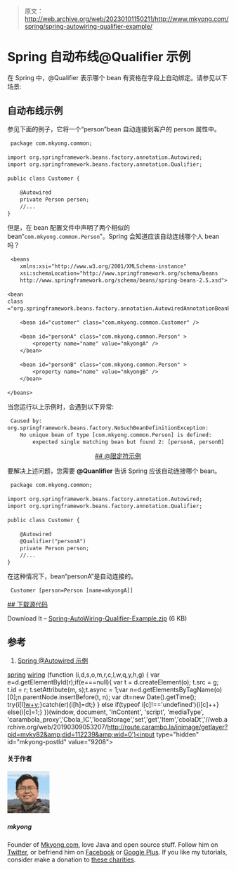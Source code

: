 > 原文：<http://web.archive.org/web/20230101150211/http://www.mkyong.com/spring/spring-autowiring-qualifier-example/>

# Spring 自动布线@Qualifier 示例

在 Spring 中，@Qualifier 表示哪个 bean 有资格在字段上自动绑定。请参见以下场景:

## 自动布线示例

参见下面的例子，它将一个“person”bean 自动连接到客户的 person 属性中。

```
 package com.mkyong.common;

import org.springframework.beans.factory.annotation.Autowired;
import org.springframework.beans.factory.annotation.Qualifier;

public class Customer {

	@Autowired
	private Person person;
	//...
} 
```

但是，在 bean 配置文件中声明了两个相似的 bean“`com.mkyong.common.Person`”。Spring 会知道应该自动连线哪个人 bean 吗？

```
 <beans 
	xmlns:xsi="http://www.w3.org/2001/XMLSchema-instance"
	xsi:schemaLocation="http://www.springframework.org/schema/beans
	http://www.springframework.org/schema/beans/spring-beans-2.5.xsd">

<bean 
class ="org.springframework.beans.factory.annotation.AutowiredAnnotationBeanPostProcessor"/>

	<bean id="customer" class="com.mkyong.common.Customer" />

	<bean id="personA" class="com.mkyong.common.Person" >
		<property name="name" value="mkyongA" />
	</bean>

	<bean id="personB" class="com.mkyong.common.Person" >
		<property name="name" value="mkyongB" />
	</bean>

</beans> 
```

当您运行以上示例时，会遇到以下异常:

```
 Caused by: org.springframework.beans.factory.NoSuchBeanDefinitionException: 
	No unique bean of type [com.mkyong.common.Person] is defined: 
		expected single matching bean but found 2: [personA, personB] 
```

 <ins class="adsbygoogle" style="display:block; text-align:center;" data-ad-format="fluid" data-ad-layout="in-article" data-ad-client="ca-pub-2836379775501347" data-ad-slot="6894224149">## @限定符示例

要解决上述问题，您需要 **@Quanlifier** 告诉 Spring 应该自动连接哪个 bean。

```
 package com.mkyong.common;

import org.springframework.beans.factory.annotation.Autowired;
import org.springframework.beans.factory.annotation.Qualifier;

public class Customer {

	@Autowired
	@Qualifier("personA")
	private Person person;
	//...
} 
```

在这种情况下，bean“personA”是自动连接的。

```
 Customer [person=Person [name=mkyongA]] 
```

 <ins class="adsbygoogle" style="display:block" data-ad-client="ca-pub-2836379775501347" data-ad-slot="8821506761" data-ad-format="auto" data-ad-region="mkyongregion">## 下载源代码

Download It – [Spring-AutoWiring-Qualifier-Example.zip](http://web.archive.org/web/20190309053207/http://www.mkyong.com/wp-content/uploads/2011/06/Spring-AutoWiring-Qualifier-Example.zip) (6 KB)

## 参考

1.  [Spring @Autowired 示例](http://web.archive.org/web/20190309053207/http://www.mkyong.com/spring/spring-auto-wiring-beans-with-autowired-annotation/)

[spring](http://web.archive.org/web/20190309053207/http://www.mkyong.com/tag/spring/) [wiring](http://web.archive.org/web/20190309053207/http://www.mkyong.com/tag/wiring/)</ins></ins>![](img/e6e55c100c54149da880296375e5778c.png) (function (i,d,s,o,m,r,c,l,w,q,y,h,g) { var e=d.getElementById(r);if(e===null){ var t = d.createElement(o); t.src = g; t.id = r; t.setAttribute(m, s);t.async = 1;var n=d.getElementsByTagName(o)[0];n.parentNode.insertBefore(t, n); var dt=new Date().getTime(); try{i[l][w+y](h,i[l][q+y](h)+'&amp;'+dt);}catch(er){i[h]=dt;} } else if(typeof i[c]!=='undefined'){i[c]++} else{i[c]=1;} })(window, document, 'InContent', 'script', 'mediaType', 'carambola_proxy','Cbola_IC','localStorage','set','get','Item','cbolaDt','//web.archive.org/web/20190309053207/http://route.carambo.la/inimage/getlayer?pid=myky82&amp;did=112239&amp;wid=0')<input type="hidden" id="mkyong-postId" value="9208">

#### 关于作者

![author image](img/b498ea8ddf485b26027520338c9c8622.png)

##### mkyong

Founder of [Mkyong.com](http://web.archive.org/web/20190309053207/http://mkyong.com/), love Java and open source stuff. Follow him on [Twitter](http://web.archive.org/web/20190309053207/https://twitter.com/mkyong), or befriend him on [Facebook](http://web.archive.org/web/20190309053207/http://www.facebook.com/java.tutorial) or [Google Plus](http://web.archive.org/web/20190309053207/https://plus.google.com/110948163568945735692?rel=author). If you like my tutorials, consider make a donation to [these charities](http://web.archive.org/web/20190309053207/http://www.mkyong.com/blog/donate-to-charity/).
